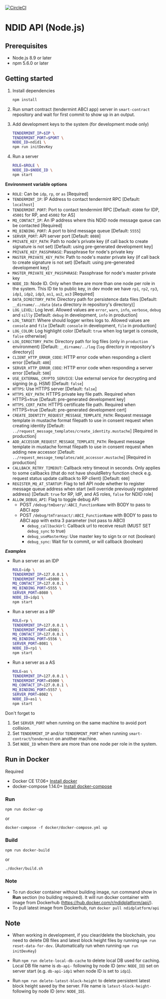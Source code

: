 [![CircleCI](https://circleci.com/gh/ndidplatform/api.svg?style=svg)](https://circleci.com/gh/ndidplatform/api)

# NDID API (Node.js)

## Prerequisites

- Node.js 8.9 or later
- npm 5.6.0 or later

## Getting started

1.  Install dependencies

    ```sh
    npm install
    ```

2.  Run smart contract (tendermint ABCI app) server in `smart-contract` repository and wait for first commit to show up in an output.

3.  Add development keys to the system (for development mode only)

    ```sh
    TENDERMINT_IP=$IP \
    TENDERMINT_PORT=$PORT \
    NODE_ID=ndid1 \
    npm run initDevKey
    ```

4.  Run a server

    ```sh
    ROLE=$ROLE \
    NODE_ID=$NODE_ID \
    npm start
    ```

**Environment variable options**

- `ROLE`: Can be `idp`, `rp`, or `as` [Required]
- `TENDERMINT_IP`: IP Address to contact tendermint RPC [Default: `localhost`]
- `TENDERMINT_PORT`: Port to contact tendermint RPC [Default: `45000` for IDP, `45001` for RP, and `45002` for AS]
- `MQ_CONTACT_IP`: An IP address where this NDID node message queue can be contacted [Required]
- `MQ_BINDING_PORT`: A port to bind message queue [Default: `5555`]
- `SERVER_PORT`: API server port [Default: `8080`]
- `PRIVATE_KEY_PATH`: Path to node's private key (if call back to create signature is not set) [Default: using pre-generated development key]
- `PRIVATE_KEY_PASSPHRASE`: Passphrase for node's private key
- `MASTER_PRIVATE_KEY_PATH`: Path to node's master private key (if call back to create signature is not set) [Default: using pre-generated development key]
- `MASTER_PRIVATE_KEY_PASSPHRASE`: Passphrase for node's master private key
- `NODE_ID`: Node ID. Only when there are more than one node per role in the system. This ID tie to public key, in dev mode we have `rp1`, `rp2`, `rp3`, `idp1`, `idp2`, `idp3`, `as1`, `as2`, `as3` [Required]
- `DATA_DIRECTORY_PATH`: Directory path for persistence data files [Default: `__dirname/../data` (`data` directory in repository's directory)]
- `LOG_LEVEL`: Log level. Allowed values are `error`, `warn`, `info`, `verbose`, `debug` and `silly` [Default: `debug` in development, `info` in production]
- `LOG_TARGET`: Where should logger writes logs to. Allowed values are `console` and `file` [Default: `console` in development, `file` in production]
- `LOG_COLOR`: Log highlight color [Default: `true` when log target is console, `false` otherwise]
- `LOG_DIRECTORY_PATH`: Directory path for log files (only in `production` environment) [Default: `__dirname/../log` (`log` directory in repository's directory)]
- `CLIENT_HTTP_ERROR_CODE`: HTTP error code when responding a client error [Default: `400`]
- `SERVER_HTTP_ERROR_CODE`: HTTP error code when responding a server error [Default: `500`]
- `USE_EXTERNAL_CRYPTO_SERVICE`: Use external service for decrypting and signing (e.g. HSM) [Default: `false`]
- `HTTPS`: Use HTTPS server [Default: `false`]
- `HTTPS_KEY_PATH`: HTTPS private key file path. Required when HTTPS=true [Default: pre-generated development key]
- `HTTPS_CERT_PATH`: HTTPS certificate file path. Required when HTTPS=true [Default: pre-generated development cert]
- `CREATE_IDENTITY_REQUEST_MESSAGE_TEMPLATE_PATH`: Request message template in mustache format filepath to use in consent request when creating identity [Default: `../request_message_templates/create_identity.mustache`] [Required in production]
- `ADD_ACCESSOR_REQUEST_MESSAGE_TEMPLATE_PATH`: Request message template in mustache format filepath to use in consent request when adding new accessor [Default: `../request_message_templates/add_accessor.mustache`] [Required in production]
- `CALLBACK_RETRY_TIMEOUT`: Callback retry timeout in seconds. Only applies to some callbacks (that do not have shouldRetry function check e.g. request status update callback to RP client) [Default: `600`]
- `REGISTER_MQ_AT_STARTUP`: Flag to tell API node whether to register message queue address when start (will override previously registered address) [Default: `true` for RP, IdP, and AS roles, `false` for NDID role]
- `ALLOW_DEBUG_API`: Flag to toggle debug API
  - POST `/debug/tmQuery/:ABCI_FunctionName` with BODY to pass to ABCI app
  - POST `/debug/tmTransact/:ABCI_FunctionName` with BODY to pass to ABCI app with extra 3 parameter (not pass to ABCI)
    - `debug_callbackUrl`: Callback url to receive result (MUST SET `debug_sync` to true)
    - `debug_useMasterKey`: Use master key to sign tx or not (boolean)
    - `debug_sync`: Wait for tx commit, or will callback (boolean)

**_Examples_**

- Run a server as an IDP

  ```sh
  ROLE=idp \
  TENDERMINT_IP=127.0.0.1 \
  TENDERMINT_PORT=45000 \
  MQ_CONTACT_IP=127.0.0.1 \
  MQ_BINDING_PORT=5555 \
  SERVER_PORT=8080 \
  NODE_ID=idp1 \
  npm start
  ```

- Run a server as a RP

  ```sh
  ROLE=rp \
  TENDERMINT_IP=127.0.0.1 \
  TENDERMINT_PORT=45001 \
  MQ_CONTACT_IP=127.0.0.1 \
  MQ_BINDING_PORT=5556 \
  SERVER_PORT=8081 \
  NODE_ID=rp1 \
  npm start
  ```

- Run a server as a AS

  ```sh
  ROLE=as \
  TENDERMINT_IP=127.0.0.1 \
  TENDERMINT_PORT=45000 \
  MQ_CONTACT_IP=127.0.0.1 \
  MQ_BINDING_PORT=5557 \
  SERVER_PORT=8082 \
  NODE_ID=as1 \
  npm start
  ```

Don't forget to

1.  Set `SERVER_PORT` when running on the same machine to avoid port collision.
2.  Set `TENDERMINT_IP` and/or `TENDERMINT_PORT` when running `smart-contract`/`tendermint` on another machine.
3.  Set `NODE_ID` when there are more than one node per role in the system.

## Run in Docker

Required

- Docker CE 17.06+ [Install docker](https://docs.docker.com/install/)
- docker-compose 1.14.0+ [Install docker-compose](https://docs.docker.com/compose/install/)


### Run

```
npm run docker-up
```

or

```
docker-compose -f docker/docker-compose.yml up
```

### Build

```
npm run docker-build
```

or

```
./docker/build.sh
```

### Note

* To run docker container without building image, run command show in **Run** section (no building required). It will run docker container with image from Dockerhub (https://hub.docker.com/r/ndidplatform/api/).
* To pull latest image from Dockerhub, run `docker pull ndidplatform/api`

## Note

- When working in development, if you clear/delete the blockchain, you need to delete DB files and latest block height files by running `npm run reset-data-for-dev`. (Automatically run when running `npm run initDevKey`)

- Run `npm run delete-local-db-cache` to delete local DB used for caching. Local DB file name is `db-api-` following by node ID (env: `NODE_ID`) set on server start (e.g. `db-api-idp1` when node ID is set to `idp1`).

- Run `npm run delete-latest-block-height` to delete persistent latest block height saved by the server. File name is `latest-block-height-` following by node ID (env: `NODE_ID`).
